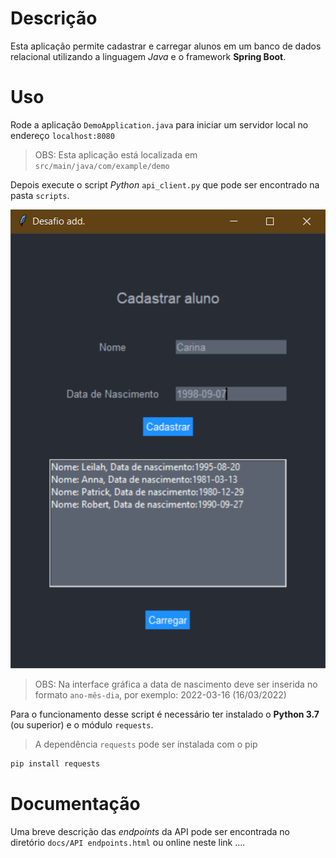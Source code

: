 # Descrição

Esta aplicação permite cadastrar e carregar alunos em um banco de dados relacional utilizando a linguagem _Java_ e o framework **Spring Boot**.

# Uso
Rode a aplicação `DemoApplication.java` para iniciar um servidor local no endereço `localhost:8080`

> OBS: Esta aplicação está localizada em `src/main/java/com/example/demo`

Depois execute o script _Python_ `api_client.py` que pode ser encontrado na pasta `scripts`.

![Ui Screenshot](/scripts/ui_screenshot.png)

> OBS: Na interface gráfica a data de nascimento deve ser inserida no formato `ano-mês-dia`, por exemplo: 2022-03-16 (16/03/2022)


Para o funcionamento desse script é necessário ter instalado o **Python 3.7** (ou superior) e o módulo `requests`.


> A dependência `requests` pode ser instalada com o pip
```cmd
pip install requests
```

# Documentação
Uma breve descrição das _endpoints_ da API pode ser encontrada no diretório `docs/API endpoints.html` ou online neste link ....
